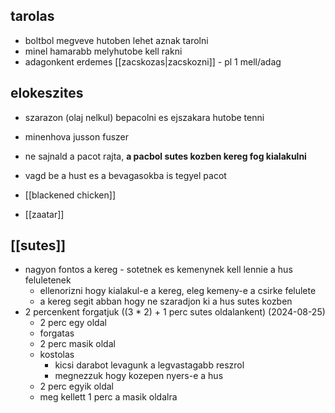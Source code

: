 ## tarolas
- boltbol megveve hutoben lehet aznak tarolni
- minel hamarabb melyhutobe kell rakni
- adagonkent erdemes [[zacskozas|zacskozni]] - pl 1 mell/adag
## elokeszites
- szarazon (olaj nelkul) bepacolni es ejszakara hutobe tenni
- minenhova jusson fuszer
- ne sajnald a pacot rajta, **a pacbol sutes kozben kereg fog kialakulni**
- vagd be a hust es a bevagasokba is tegyel pacot

- [[blackened chicken]]
- [[zaatar]]
## [[sutes]]
- nagyon fontos a kereg - sotetnek es kemenynek kell lennie a hus feluletenek
	- ellenorizni hogy kialakul-e a kereg, eleg kemeny-e a csirke felulete
	- a kereg segit abban hogy ne szaradjon ki a hus sutes kozben
- 2 percenkent forgatjuk ((3 * 2) + 1 perc sutes oldalankent) (2024-08-25)
	- 2 perc egy oldal
	- forgatas
	- 2 perc masik oldal
	- kostolas
		- kicsi darabot levagunk a legvastagabb reszrol
		- megnezzuk hogy kozepen nyers-e a hus
	- 2 perc egyik oldal
	- meg kellett 1 perc a masik oldalra
